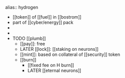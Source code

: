 alias:: hydrogen

- [[token]] of [[fuel]] in [[bostrom]]
- part of [[cyber/energy]] pack
-
-
- TODO [[plumb]]
	- [[pay]]: free
	- LATER [[lock]]: [[staking on neurons]]
	- [[mint]]: based on collateral of [[security]] token
	- [[burn]]
		- [[fixed fee on H burn]]
		- LATER [[eternal neurons]]